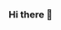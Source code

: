 ### Hi there 👋

<!--
**HashaamSaeed/HashaamSaeed** is a ✨ _special_ ✨ repository because its `README.md` (this file) appears on your GitHub profile.

Here are some ideas to get you started:
<h1 align="center">Hello there, I'm [Your Name]!</h1>

<p align="center">
  <img src="[Add link to your profile picture here]" alt="Profile Picture" />
</p>

<p align="center">
  <a href="[Add your LinkedIn URL here]"><img src="https://img.shields.io/badge/-LinkedIn-blue?style=flat-square&logo=Linkedin&logoColor=white&link=[Add your LinkedIn URL here]" alt="LinkedIn Profile" /></a>
  <a href="[Add your website URL here]"><img src="https://img.shields.io/badge/-Website-47CCCC?style=flat-square&logo=Google-Chrome&logoColor=white&link=[Add your website URL here]" alt="Personal Website" /></a>
  <a href="[Add your Twitter URL here]"><img src="https://img.shields.io/badge/-Twitter-blue?style=flat-square&logo=twitter&logoColor=white&link=[Add your Twitter URL here]" alt="Twitter Profile" /></a>
  <a href="[Add your GitHub URL here]"><img src="https://img.shields.io/badge/-GitHub-grey?style=flat-square&logo=github&logoColor=white&link=[Add your GitHub URL here]" alt="GitHub Profile" /></a>
</p>

<p align="center">
  I'm a [Your Profession/Job Title] with a passion for [Your Interests/Hobbies]. I enjoy building [Your Expertise/Skills] and have experience in [Your Skills]. I'm constantly exploring new technologies and frameworks to enhance my skills and knowledge. 
</p>

<p align="center">
  Here are some things you might want to know about me:
</p>

- 🔭 I’m currently working on [Current Project/Work]
- 🌱 I’m currently learning [Your Learning Goal/Interest]
- 👯 I’m looking to collaborate on [Your Collaboration Interests/Projects]
- 🤔 I’m looking for help with [Your Help Requirement/Challenge]
- 💬 Ask me about [Your Areas of Expertise/Interest]
- 📫 How to reach me: [Your Email/Contact Info]
- 😄 Pronouns: [Your Preferred Pronouns]
- ⚡ Fun fact: [Your Fun Fact]

<p align="center">
  Thanks for stopping by!
</p>
